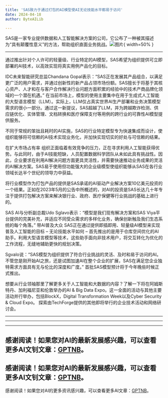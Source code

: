```yaml
---
title: 'SAS致力于通过打包的AI模型使AI无论技能水平都易于访问'
date: 2024-04-18
author: ByteAILib

---
```


SAS是一家专业提供数据和人工智能解决方案的公司，它公布了一种被其描述为“具有颠覆性意义”的方法，帮助组织直面业务挑战。![图片](https://www.artificialintelligence-news.com/wp-content/uploads/sites/9/2024/04/possessed-photography-jIBMSMs4_kA-unsplash.jpg){ width=50% }

---
通过推出针对个人许可的轻量级、行业特定的AI模型，SAS希望为组织提供可立即部署的AI技术，以高效实现将真实用例产品化的目标。

IDC未来智能研究总监Chandana Gopal表示：“SAS正在发展其产品组合，以满足更广泛的用户需求，并通过创新性的新产品占领市场份额。SAS擅长于将基于其核心资产、人才和在与客户合作解决行业问题方面积累的经验中的技术产商品牌化领域的一个潜在机遇。” 
    在当前市场上，模型的使用主要集中在用于生成式人工智能的大型语言模型（LLM）。实际上，LLM仅占真实世界AI生产部署和业务决策模型需求的很小一部分。通过这一新提议，SAS超越了LLM，并为跨越欺诈检测、供应链优化、实体管理、文档转换和医疗保障支付等用例的跨行业的可靠性AI模型提供服务。

不同于常规的笨拙且耗时的AI实施，SAS的行业特定模型专为快速集成而设计，使组织能够将可信赖的AI技术实现业务化，并加快实现切实的好处与可信赖的结果。

在扩大市场占有率
组织正面临着有效竞争的压力，正在寻求利用人工智能获得优势。与此同时，由于AI技能短缺，人员配置数据科学团队从未如此具有挑战性。因此，企业要求在利用AI解决问题方面更具灵活性，并需要快速推动业务成果的灵活的AI解决方案。SAS易于使用但功能强大的企业级模型使组织能够从SAS在各行业领域长达半个世纪的领导力中获益。

将行业模型作为打包产品的提供是SAS承诺的AI驱动产业解决方案10亿美元投资的一个结果。正如在2023年5月的公告中所概述的，对AI的投资是SAS长达几十年专注于提供打包解决方案来解决银行业、政府、医疗保健等行业挑战的基础上进行的。

SAS AI与分析副总裁Udo Sglavo表示：“模型是我们现有解决方案和SAS Viya平台提供的完美补充，并适应不同受众需求的多样化业务，确保创新触及我们生态系统的每个角落。”
带AI普及大众
SAS正在通过提供即插即用、轻量级AI模型来实现普及人工智能的目标 – 无论技能水平如何 – 首先推出的是用于仓库空间优化的AI助手。利用大型语言模型等技术，这些助手面向非技术用户，将交互转化为优化的工作流程，无缝地辅助更快的规划决策。

Sgvalo说：“SAS模型为组织提供了符合行业挑战的灵活、及时和易于访问的AI。
不管您是刚开始AI之旅，还是试图加速AI在整个企业的扩展，SAS在满足您企业独特需求方面具有无与伦比的深度和广度。”
首批SAS模型预计将于今年晚些时候正式推出。

想要从行业领袖那里了解更多关于人工智能和大数据的内容？了解一下将在阿姆斯特丹、加利福尼亚和伦敦举办的AI & Big Data Expo。这一全面的活动与其他主要活动并行举办，包括BlockX，Digital Transformation Week以及Cyber Security & Cloud Expo。
探索由TechForge提供的其他即将举行的企业技术活动和网络研讨会。

---
---

---
感谢阅读！如果您对AI的最新发展感兴趣，可以查看更多AI文钊文章：[GPTNB](https://gptnb.com)。
---
感谢阅读！如果您对AI的最新发展感兴趣，可以查看更多AI文钊文章：[GPTNB](https://gptnb.com)。
---
感谢阅读！如果您对AI的更多资讯感兴趣，可以查看更多AI文章：[GPTNB](https://gptnb.com)。